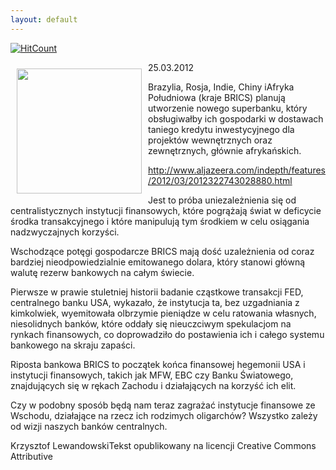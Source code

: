 ```yaml
---
layout: default
---
```


[![HitCount](http://hits.dwyl.io/czystakraina/{{post.url}}.svg)](http://hits.dwyl.io/czystakraina/{{post.url}})

<p><img src="{{site.baseurl}}\articles\pictures\465.brics.jpg" align="left" style="margin: 10px 10px" width="200"><!--102-->
25.03.2012</p><p>Brazylia, Rosja, Indie, Chiny iAfryka Południowa (kraje BRICS) planują utworzenie nowego superbanku, który obsługiwałby ich gospodarki w dostawach taniego kredytu inwestycyjnego dla projektów wewnętrznych oraz zewnętrznych, głównie afrykańskich.</p><p><a href="http://www.aljazeera.com/indepth/features/2012/03/2012322743028880.html" title="BRICS" target="">http://www.aljazeera.com/indepth/features/2012/03/2012322743028880.html</a></p><p>Jest to próba uniezależnienia się od centralistycznych instytucji finansowych, które pogrążają świat w deficycie środka transakcyjnego i które manipulują tym środkiem w celu osiągania nadzwyczajnych korzyści.</p><p>Wschodzące potęgi gospodarcze BRICS mają dość uzależnienia od coraz bardziej nieodpowiedzialnie emitowanego dolara, który stanowi główną walutę rezerw bankowych na całym świecie.</p><p>Pierwsze w prawie stuletniej historii badanie cząstkowe transakcji FED, centralnego banku USA, wykazało, że instytucja ta, bez uzgadniania z kimkolwiek, wyemitowała olbrzymie pieniądze w celu ratowania własnych, niesolidnych banków, które oddały się nieuczciwym spekulacjom na rynkach finansowych, co doprowadziło do postawienia ich i całego systemu bankowego na skraju zapaści.</p><p>Riposta bankowa BRICS to początek końca finansowej hegemonii USA i instytucji finansowych, takich jak MFW, EBC czy Banku Światowego, znajdujących się w rękach Zachodu i działających na korzyść ich elit.</p><p>Czy w podobny sposób będą nam teraz zagrażać instytucje finansowe ze Wschodu, działające na rzecz ich rodzimych oligarchów? Wszystko zależy od wizji naszych banków centralnych.</p><p>Krzysztof LewandowskiTekst opublikowany na licencji Creative Commons Attributive</p>